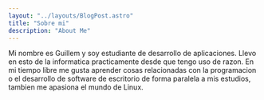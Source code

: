 ```yaml
---
layout: "../layouts/BlogPost.astro"
title: "Sobre mi"
description: "About Me"
---
```

 
Mi nombre es Guillem y soy estudiante de desarrollo de aplicaciones. Llevo en esto de la informatica practicamente desde que tengo uso de razon. En mi tiempo libre me gusta aprender cosas relacionadas con la programacion o el desarrollo de software de escritorio de forma paralela a mis estudios, tambien me apasiona el mundo de Linux.
